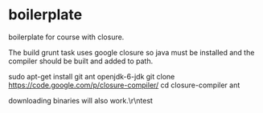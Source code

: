 boilerplate
===========

boilerplate for course with closure.

The build grunt task uses google closure so java must be installed and the compiler should be built and added to path. 

sudo apt-get install git ant openjdk-6-jdk
git clone https://code.google.com/p/closure-compiler/
cd closure-compiler
ant

downloading binaries will also work.\r\ntest
